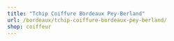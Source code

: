 ```yaml
---
title: "Tchip Coiffure Bordeaux Pey-Berland"
url: /bordeaux/tchip-coiffure-bordeaux-pey-berland/
shop: coiffeur
---
```

